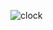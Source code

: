 ![clock](https://github.com/med0amine/DYI-Clock/assets/151380756/fb6af24f-4192-488f-a5eb-b606dcfc844f)
